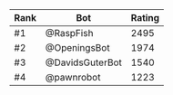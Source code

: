 Rank|Bot|Rating
---|---|---
#1|@RaspFish|2495
#2|@OpeningsBot|1974
#3|@DavidsGuterBot|1540
#4|@pawnrobot|1223

